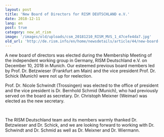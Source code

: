 ```yaml
---
layout: post
title: 'New Board of Directors for RISM DEUTSCHLAND e.V.'
date: 2018-12-11
lang: en
post: true
category: new_at_rism
image: '/images/old/uploads/csm_20181210_RISM_MVS_1_47cefe4da7.jpg'
old_url: 'http://de.rism.info/en/home/newsdetails/article/44/new-board-of-directors-for-rism-deutschland-ev.html'
---
```


<!--  [Prof. Dr. Thomas Betzwieser (Frankfurt/M.), Frau Prof. Dr. Nicole Schwindt (Trossingen), Dr. Bernhold Schmid (München)](/uploads/_processed_/csm_20181210_RISM_MVS_7_01_0dbf070664.jpg) -->


A new board of directors was elected during the Membership Meeting of the
independent working group in Germany, RISM Deutschland e.V. on December 10, 2018 in
Munich. Our esteemed previous board members led by Prof. Dr. Betzwieser
(Frankfurt am Main) and the vice president Prof. Dr. Schick (Munich) were
not up for reelection.

Prof. Dr. Nicole Schwindt (Trossingen) was elected to the office of
president and the vice president is Dr. Bernhold Schmid (Munich), who had
previously served on the board as secretary. Dr. Christoph Meixner (Weimar)
was elected as the new secretary.

&nbsp;

The RISM Deutschland team and its members warmly thanked Dr. Betzwieser and
Dr. Schick, and we are looking forward to working with Dr. Schwindt and Dr.
Schmid as well as Dr. Meixner and Dr. Wiermann.

